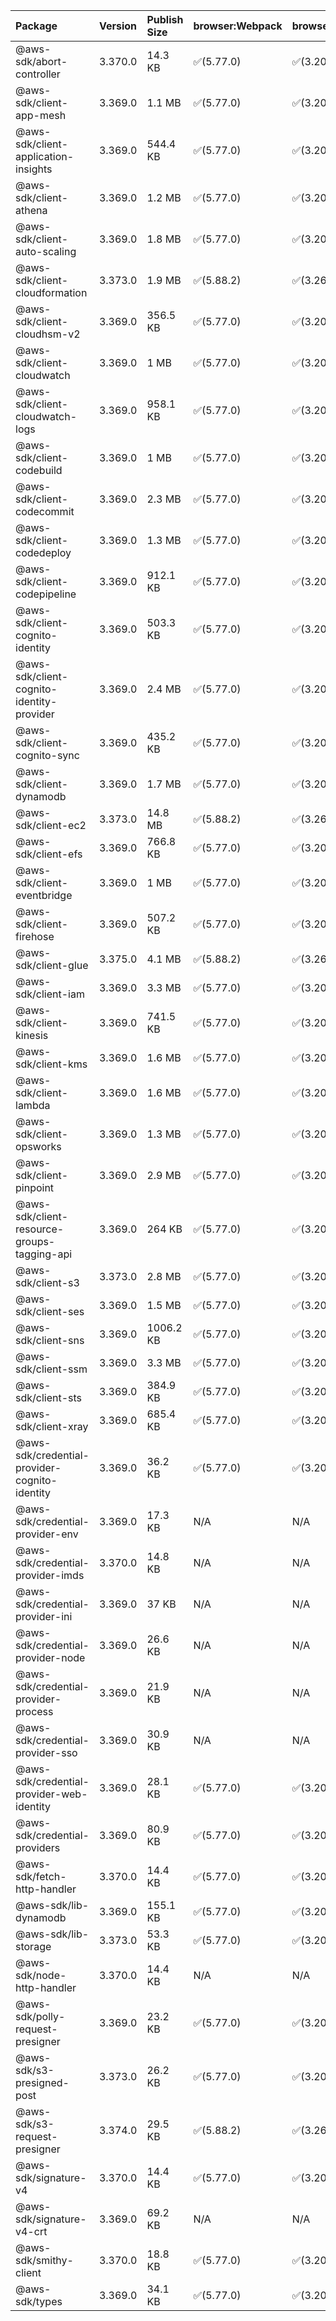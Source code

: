 | Package | Version | Publish Size | browser:Webpack | browser:Rollup | browser:EsBuild |
| :------ | :------ | :----------- | :------ | :----- | :------- |
|@aws-sdk/abort-controller|3.370.0|14.3 KB|✅(5.77.0)|✅(3.20.2)|✅(0.17.15)|
|@aws-sdk/client-app-mesh|3.369.0|1.1 MB|✅(5.77.0)|✅(3.20.2)|✅(0.17.15)|
|@aws-sdk/client-application-insights|3.369.0|544.4 KB|✅(5.77.0)|✅(3.20.2)|✅(0.17.15)|
|@aws-sdk/client-athena|3.369.0|1.2 MB|✅(5.77.0)|✅(3.20.2)|✅(0.17.15)|
|@aws-sdk/client-auto-scaling|3.369.0|1.8 MB|✅(5.77.0)|✅(3.20.2)|✅(0.17.15)|
|@aws-sdk/client-cloudformation|3.373.0|1.9 MB|✅(5.88.2)|✅(3.26.3)|✅(0.18.15)|
|@aws-sdk/client-cloudhsm-v2|3.369.0|356.5 KB|✅(5.77.0)|✅(3.20.2)|✅(0.17.15)|
|@aws-sdk/client-cloudwatch|3.369.0|1 MB|✅(5.77.0)|✅(3.20.2)|✅(0.17.15)|
|@aws-sdk/client-cloudwatch-logs|3.369.0|958.1 KB|✅(5.77.0)|✅(3.20.2)|✅(0.17.15)|
|@aws-sdk/client-codebuild|3.369.0|1 MB|✅(5.77.0)|✅(3.20.2)|✅(0.17.15)|
|@aws-sdk/client-codecommit|3.369.0|2.3 MB|✅(5.77.0)|✅(3.20.2)|✅(0.17.15)|
|@aws-sdk/client-codedeploy|3.369.0|1.3 MB|✅(5.77.0)|✅(3.20.2)|✅(0.17.15)|
|@aws-sdk/client-codepipeline|3.369.0|912.1 KB|✅(5.77.0)|✅(3.20.2)|✅(0.17.15)|
|@aws-sdk/client-cognito-identity|3.369.0|503.3 KB|✅(5.77.0)|✅(3.20.2)|✅(0.17.15)|
|@aws-sdk/client-cognito-identity-provider|3.369.0|2.4 MB|✅(5.77.0)|✅(3.20.2)|✅(0.17.15)|
|@aws-sdk/client-cognito-sync|3.369.0|435.2 KB|✅(5.77.0)|✅(3.20.2)|✅(0.17.15)|
|@aws-sdk/client-dynamodb|3.369.0|1.7 MB|✅(5.77.0)|✅(3.20.2)|✅(0.17.15)|
|@aws-sdk/client-ec2|3.373.0|14.8 MB|✅(5.88.2)|✅(3.26.3)|✅(0.18.15)|
|@aws-sdk/client-efs|3.369.0|766.8 KB|✅(5.77.0)|✅(3.20.2)|✅(0.17.15)|
|@aws-sdk/client-eventbridge|3.369.0|1 MB|✅(5.77.0)|✅(3.20.2)|✅(0.17.15)|
|@aws-sdk/client-firehose|3.369.0|507.2 KB|✅(5.77.0)|✅(3.20.2)|✅(0.17.15)|
|@aws-sdk/client-glue|3.375.0|4.1 MB|✅(5.88.2)|✅(3.26.3)|✅(0.18.15)|
|@aws-sdk/client-iam|3.369.0|3.3 MB|✅(5.77.0)|✅(3.20.2)|✅(0.17.15)|
|@aws-sdk/client-kinesis|3.369.0|741.5 KB|✅(5.77.0)|✅(3.20.2)|✅(0.17.15)|
|@aws-sdk/client-kms|3.369.0|1.6 MB|✅(5.77.0)|✅(3.20.2)|✅(0.17.15)|
|@aws-sdk/client-lambda|3.369.0|1.6 MB|✅(5.77.0)|✅(3.20.2)|✅(0.17.15)|
|@aws-sdk/client-opsworks|3.369.0|1.3 MB|✅(5.77.0)|✅(3.20.2)|✅(0.17.15)|
|@aws-sdk/client-pinpoint|3.369.0|2.9 MB|✅(5.77.0)|✅(3.20.2)|✅(0.17.15)|
|@aws-sdk/client-resource-groups-tagging-api|3.369.0|264 KB|✅(5.77.0)|✅(3.20.2)|✅(0.17.15)|
|@aws-sdk/client-s3|3.373.0|2.8 MB|✅(5.77.0)|✅(3.20.2)|✅(0.17.15)|
|@aws-sdk/client-ses|3.369.0|1.5 MB|✅(5.77.0)|✅(3.20.2)|✅(0.17.15)|
|@aws-sdk/client-sns|3.369.0|1006.2 KB|✅(5.77.0)|✅(3.20.2)|✅(0.17.15)|
|@aws-sdk/client-ssm|3.369.0|3.3 MB|✅(5.77.0)|✅(3.20.2)|✅(0.17.15)|
|@aws-sdk/client-sts|3.369.0|384.9 KB|✅(5.77.0)|✅(3.20.2)|✅(0.17.15)|
|@aws-sdk/client-xray|3.369.0|685.4 KB|✅(5.77.0)|✅(3.20.2)|✅(0.17.15)|
|@aws-sdk/credential-provider-cognito-identity|3.369.0|36.2 KB|✅(5.77.0)|✅(3.20.2)|✅(0.17.15)|
|@aws-sdk/credential-provider-env|3.369.0|17.3 KB|N/A|N/A|N/A|
|@aws-sdk/credential-provider-imds|3.370.0|14.8 KB|N/A|N/A|N/A|
|@aws-sdk/credential-provider-ini|3.369.0|37 KB|N/A|N/A|N/A|
|@aws-sdk/credential-provider-node|3.369.0|26.6 KB|N/A|N/A|N/A|
|@aws-sdk/credential-provider-process|3.369.0|21.9 KB|N/A|N/A|N/A|
|@aws-sdk/credential-provider-sso|3.369.0|30.9 KB|N/A|N/A|N/A|
|@aws-sdk/credential-provider-web-identity|3.369.0|28.1 KB|✅(5.77.0)|✅(3.20.2)|✅(0.17.15)|
|@aws-sdk/credential-providers|3.369.0|80.9 KB|✅(5.77.0)|✅(3.20.2)|✅(0.17.15)|
|@aws-sdk/fetch-http-handler|3.370.0|14.4 KB|✅(5.77.0)|✅(3.20.2)|✅(0.17.15)|
|@aws-sdk/lib-dynamodb|3.369.0|155.1 KB|✅(5.77.0)|✅(3.20.2)|✅(0.17.15)|
|@aws-sdk/lib-storage|3.373.0|53.3 KB|✅(5.77.0)|✅(3.20.2)|✅(0.17.15)|
|@aws-sdk/node-http-handler|3.370.0|14.4 KB|N/A|N/A|N/A|
|@aws-sdk/polly-request-presigner|3.369.0|23.2 KB|✅(5.77.0)|✅(3.20.2)|✅(0.17.15)|
|@aws-sdk/s3-presigned-post|3.373.0|26.2 KB|✅(5.77.0)|✅(3.20.2)|✅(0.17.15)|
|@aws-sdk/s3-request-presigner|3.374.0|29.5 KB|✅(5.88.2)|✅(3.26.3)|✅(0.18.15)|
|@aws-sdk/signature-v4|3.370.0|14.4 KB|✅(5.77.0)|✅(3.20.2)|✅(0.17.15)|
|@aws-sdk/signature-v4-crt|3.369.0|69.2 KB|N/A|N/A|N/A|
|@aws-sdk/smithy-client|3.370.0|18.8 KB|✅(5.77.0)|✅(3.20.2)|✅(0.17.15)|
|@aws-sdk/types|3.369.0|34.1 KB|✅(5.77.0)|✅(3.20.2)|✅(0.17.15)|
